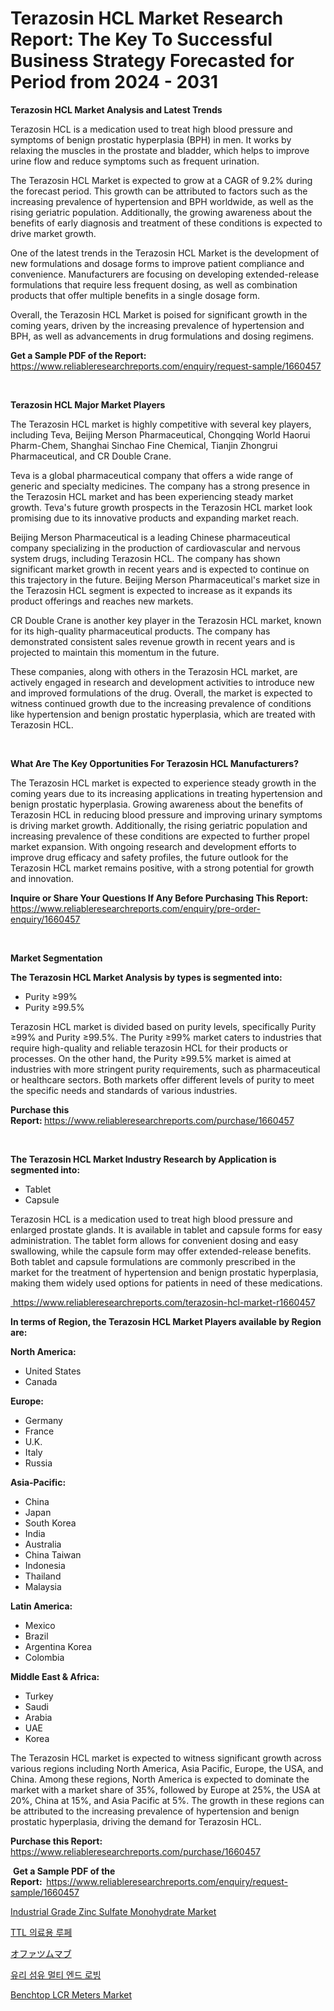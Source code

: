 <p><h1>Terazosin HCL Market Research Report: The Key To Successful Business Strategy Forecasted for Period from 2024 - 2031</h1></p><p><strong>Terazosin HCL Market Analysis and Latest Trends</strong></p>
<p><p>Terazosin HCL is a medication used to treat high blood pressure and symptoms of benign prostatic hyperplasia (BPH) in men. It works by relaxing the muscles in the prostate and bladder, which helps to improve urine flow and reduce symptoms such as frequent urination.</p><p>The Terazosin HCL Market is expected to grow at a CAGR of 9.2% during the forecast period. This growth can be attributed to factors such as the increasing prevalence of hypertension and BPH worldwide, as well as the rising geriatric population. Additionally, the growing awareness about the benefits of early diagnosis and treatment of these conditions is expected to drive market growth.</p><p>One of the latest trends in the Terazosin HCL Market is the development of new formulations and dosage forms to improve patient compliance and convenience. Manufacturers are focusing on developing extended-release formulations that require less frequent dosing, as well as combination products that offer multiple benefits in a single dosage form.</p><p>Overall, the Terazosin HCL Market is poised for significant growth in the coming years, driven by the increasing prevalence of hypertension and BPH, as well as advancements in drug formulations and dosing regimens.</p></p>
<p><strong>Get a Sample PDF of the Report:&nbsp;</strong> <a href="https://www.reliableresearchreports.com/enquiry/request-sample/1660457">https://www.reliableresearchreports.com/enquiry/request-sample/1660457</a></p>
<p>&nbsp;</p>
<p><strong>Terazosin HCL Major Market Players</strong></p>
<p><p>The Terazosin HCL market is highly competitive with several key players, including Teva, Beijing Merson Pharmaceutical, Chongqing World Haorui Pharm-Chem, Shanghai Sinchao Fine Chemical, Tianjin Zhongrui Pharmaceutical, and CR Double Crane.</p><p>Teva is a global pharmaceutical company that offers a wide range of generic and specialty medicines. The company has a strong presence in the Terazosin HCL market and has been experiencing steady market growth. Teva's future growth prospects in the Terazosin HCL market look promising due to its innovative products and expanding market reach.</p><p>Beijing Merson Pharmaceutical is a leading Chinese pharmaceutical company specializing in the production of cardiovascular and nervous system drugs, including Terazosin HCL. The company has shown significant market growth in recent years and is expected to continue on this trajectory in the future. Beijing Merson Pharmaceutical's market size in the Terazosin HCL segment is expected to increase as it expands its product offerings and reaches new markets.</p><p>CR Double Crane is another key player in the Terazosin HCL market, known for its high-quality pharmaceutical products. The company has demonstrated consistent sales revenue growth in recent years and is projected to maintain this momentum in the future.</p><p>These companies, along with others in the Terazosin HCL market, are actively engaged in research and development activities to introduce new and improved formulations of the drug. Overall, the market is expected to witness continued growth due to the increasing prevalence of conditions like hypertension and benign prostatic hyperplasia, which are treated with Terazosin HCL.</p></p>
<p>&nbsp;</p>
<p><strong>What Are The Key Opportunities For Terazosin HCL Manufacturers?</strong></p>
<p><p>The Terazosin HCL market is expected to experience steady growth in the coming years due to its increasing applications in treating hypertension and benign prostatic hyperplasia. Growing awareness about the benefits of Terazosin HCL in reducing blood pressure and improving urinary symptoms is driving market growth. Additionally, the rising geriatric population and increasing prevalence of these conditions are expected to further propel market expansion. With ongoing research and development efforts to improve drug efficacy and safety profiles, the future outlook for the Terazosin HCL market remains positive, with a strong potential for growth and innovation.</p></p>
<p><strong>Inquire or Share Your Questions If Any Before Purchasing This Report:</strong> <a href="https://www.reliableresearchreports.com/enquiry/pre-order-enquiry/1660457">https://www.reliableresearchreports.com/enquiry/pre-order-enquiry/1660457</a></p>
<p>&nbsp;</p>
<p><strong>Market Segmentation</strong></p>
<p><strong>The Terazosin HCL Market Analysis by types is segmented into:</strong></p>
<p><ul><li>Purity ≥99%</li><li>Purity ≥99.5%</li></ul></p>
<p><p>Terazosin HCL market is divided based on purity levels, specifically Purity ≥99% and Purity ≥99.5%. The Purity ≥99% market caters to industries that require high-quality and reliable terazosin HCL for their products or processes. On the other hand, the Purity ≥99.5% market is aimed at industries with more stringent purity requirements, such as pharmaceutical or healthcare sectors. Both markets offer different levels of purity to meet the specific needs and standards of various industries.</p></p>
<p><strong>Purchase this Report:&nbsp;</strong><a href="https://www.reliableresearchreports.com/purchase/1660457">https://www.reliableresearchreports.com/purchase/1660457</a></p>
<p>&nbsp;</p>
<p><strong>The Terazosin HCL Market Industry Research by Application is segmented into:</strong></p>
<p><ul><li>Tablet</li><li>Capsule</li></ul></p>
<p><p>Terazosin HCL is a medication used to treat high blood pressure and enlarged prostate glands. It is available in tablet and capsule forms for easy administration. The tablet form allows for convenient dosing and easy swallowing, while the capsule form may offer extended-release benefits. Both tablet and capsule formulations are commonly prescribed in the market for the treatment of hypertension and benign prostatic hyperplasia, making them widely used options for patients in need of these medications.</p></p>
<p><a href="https://www.reliableresearchreports.com/terazosin-hcl-market-r1660457">&nbsp;https://www.reliableresearchreports.com/terazosin-hcl-market-r1660457</a></p>
<p><strong>In terms of Region, the Terazosin HCL Market Players available by Region are:</strong></p>
<p>
    <p> <strong> North America: </strong>
        <ul>
            <li>United States</li>
            <li>Canada</li>
        </ul>
        </p> 
    <p> <strong> Europe: </strong>
        <ul>
            <li>Germany</li>
            <li>France</li>
            <li>U.K.</li>
            <li>Italy</li>
            <li>Russia</li>
        </ul>
        </p> 
    <p> <strong> Asia-Pacific: </strong>
        <ul>
            <li>China</li>
            <li>Japan</li>
            <li>South Korea</li>
            <li>India</li>
            <li>Australia</li>
            <li>China Taiwan</li>
            <li>Indonesia</li>
            <li>Thailand</li>
            <li>Malaysia</li>
        </ul>
        </p> 
    <p> <strong> Latin America: </strong>
        <ul>
            <li>Mexico</li>
            <li>Brazil</li>
            <li>Argentina Korea</li>
            <li>Colombia</li>
        </ul>
        </p> 
    <p> <strong> Middle East & Africa: </strong>
        <ul>
            <li>Turkey</li>
            <li>Saudi</li>
            <li>Arabia</li>
            <li>UAE</li>
            <li>Korea</li>
        </ul>
    </p>
    </p>
<p><p>The Terazosin HCL market is expected to witness significant growth across various regions including North America, Asia Pacific, Europe, the USA, and China. Among these regions, North America is expected to dominate the market with a market share of 35%, followed by Europe at 25%, the USA at 20%, China at 15%, and Asia Pacific at 5%. The growth in these regions can be attributed to the increasing prevalence of hypertension and benign prostatic hyperplasia, driving the demand for Terazosin HCL.</p></p>
<p><strong>Purchase this Report: </strong><a href="https://www.reliableresearchreports.com/purchase/1660457">https://www.reliableresearchreports.com/purchase/1660457</a></p>
<p>&nbsp;<strong>Get a Sample PDF of the Report:&nbsp;&nbsp;</strong><a href="https://www.reliableresearchreports.com/enquiry/request-sample/1660457">https://www.reliableresearchreports.com/enquiry/request-sample/1660457</a></p>
<p><strong></strong></p>
<p><p><a href="https://github.com/zkngisync/Market-Research-Report-List-1/blob/main/industrial-grade-zinc-sulfate-monohydrate-market.md">Industrial Grade Zinc Sulfate Monohydrate Market</a></p><p><a href="https://medium.com/@cordiehyatt1/ttl-%EC%9D%98%EB%A3%8C%EC%9A%A9-%EB%A3%A8%ED%94%84-%EA%B4%91%ED%95%99%EA%B8%B0-%EC%9E%A5%EB%B9%84-%EC%8B%9C%EC%9E%A5-%EC%8B%9C%EC%9E%A5-%EC%A0%90%EC%9C%A0%EC%9C%A8-%EC%8B%9C%EC%9E%A5-%EB%8F%99%ED%96%A5-%EB%B0%8F-%EB%AF%B8%EB%9E%98-%EC%84%B1%EC%9E%A5-%ED%83%90%EC%83%89-3c54b8b7d16a">TTL 의료용 루페</a></p><p><a href="https://medium.com/@logaolloway76845/%E3%82%AA%E3%83%95%E3%82%A1%E3%83%84%E3%83%A0%E3%83%9E%E3%83%96%E5%B8%82%E5%A0%B4-%E5%B8%82%E5%A0%B4cagr-%E5%B8%82%E5%A0%B4%E3%83%88%E3%83%AC%E3%83%B3%E3%83%89-%E3%81%8A%E3%82%88%E3%81%B3%E6%88%90%E9%95%B7%E6%88%A6%E7%95%A5%E3%81%AB%E9%96%A2%E3%81%99%E3%82%8B%E6%B4%9E%E5%AF%9F-30deea9d9958">オファツムマブ</a></p><p><a href="https://medium.com/@brisamorar2023/%EC%9C%A0%EB%A6%AC%EC%84%AC%EC%9C%A0-%EB%8B%A4%EC%A4%91-%EC%97%94%EB%93%9C-%EB%A1%9C%EB%B9%99-%EC%8B%9C%EC%9E%A5-%EB%B3%B4%EA%B3%A0%EC%84%9C%EB%8A%94-%EC%9D%B4-%EC%8B%9C%EC%9E%A5%EC%9D%98-%EC%B5%9C%EC%8B%A0-%EB%8F%99%ED%96%A5%EA%B3%BC-%EC%84%B1%EC%9E%A5-%EA%B8%B0%ED%9A%8C%EB%A5%BC-%EB%B3%B4%EC%97%AC%EC%A4%8D%EB%8B%88%EB%8B%A4-8085b20bfe37">유리 섬유 멀티 엔드 로빙</a></p><p><a href="https://github.com/brendafegmorris532/Market-Research-Report-List-1/blob/main/benchtop-lcr-meters-market.md">Benchtop LCR Meters Market</a></p></p>